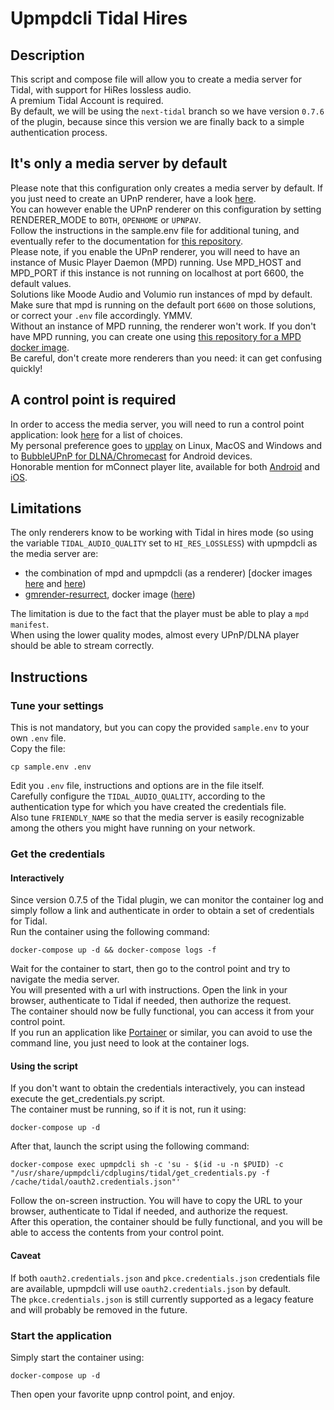 # Upmpdcli Tidal Hires

## Description

This script and compose file will allow you to create a media server for Tidal, with support for HiRes lossless audio.  
A premium Tidal Account is required.  
By default, we will be using the `next-tidal` branch so we have version `0.7.6` of the plugin, because since this version we are finally back to a simple authentication process.  

## It's only a media server by default

Please note that this configuration only creates a media server by default.
If you just need to create an UPnP renderer, have a look [here](https://github.com/GioF71/audio-tools/tree/main/players/upnp-renderer/upnp-renderer-simple).  
You can however enable the UPnP renderer on this configuration by setting RENDERER_MODE to `BOTH`, `OPENHOME` or `UPNPAV`.  
Follow the instructions in the sample.env file for additional tuning, and eventually refer to the documentation for [this repository](https://github.com/GioF71/upmpdcli-docker).  
Please note, if you enable the UPnP renderer, you will need to have an instance of Music Player Daemon (MPD) running. Use MPD_HOST and MPD_PORT if this instance is not running on localhost at port 6600, the default values.  
Solutions like Moode Audio and Volumio run instances of mpd by default. Make sure that mpd is running on the default port `6600` on those solutions, or correct your `.env` file accordingly. YMMV.  
Without an instance of MPD running, the renderer won't work. If you don't have MPD running, you can create one using [this repository for a MPD docker image](https://github.com/GioF71/mpd-alsa-docker).  
Be careful, don't create more renderers than you need: it can get confusing quickly!  

## A control point is required

In order to access the media server, you will need to run a control point application: look [here](https://en.wikipedia.org/wiki/List_of_UPnP_AV_media_servers_and_clients#UPnP_control_points_and_player_software) for a list of choices.  
My personal preference goes to [upplay](https://www.lesbonscomptes.com/upplay/index.html) on Linux, MacOS and Windows and to [BubbleUPnP for DLNA/Chromecast](https://play.google.com/store/apps/details?id=com.bubblesoft.android.bubbleupnp&hl=en) for Android devices.  
Honorable mention for mConnect player lite, available for both [Android](https://play.google.com/store/apps/details?id=com.conversdigital&hl=en) and [iOS](https://apps.apple.com/it/app/mconnect-player-lite/id507379024).  

## Limitations

The only renderers know to be working with Tidal in hires mode (so using the variable `TIDAL_AUDIO_QUALITY` set to `HI_RES_LOSSLESS`) with upmpdcli as the media server are:

- the combination of mpd and upmpdcli (as a renderer) [docker images [here](https://github.com/GioF71/mpd-alsa-docker) and [here](https://github.com/GioF71/upmpdcli-docker))
- [gmrender-resurrect](https://github.com/hzeller/gmrender-resurrect), docker image ([here](https://github.com/GioF71/gmrender-resurrect-docker))
  
The limitation is due to the fact that the player must be able to play a `mpd manifest`.  
When using the lower quality modes, almost every UPnP/DLNA player should be able to stream correctly.

## Instructions

### Tune your settings

This is not mandatory, but you can copy the provided `sample.env` to your own `.env` file.  
Copy the file:

```text
cp sample.env .env
```

Edit you `.env` file, instructions and options are in the file itself.  
Carefully configure the `TIDAL_AUDIO_QUALITY`, according to the authentication type for which you have created the credentials file.  
Also tune `FRIENDLY_NAME` so that the media server is easily recognizable among the others you might have running on your network.  

### Get the credentials

#### Interactively

Since version 0.7.5 of the Tidal plugin, we can monitor the container log and simply follow a link and authenticate in order to obtain a set of credentials for Tidal.  
Run the container using the following command:

`docker-compose up -d && docker-compose logs -f`

Wait for the container to start, then go to the control point and try to navigate the media server.  
You will presented with a url with instructions. Open the link in your browser, authenticate to Tidal if needed, then authorize the request.  
The container should now be fully functional, you can access it from your control point.  
If you run an application like [Portainer](https://www.portainer.io/) or similar, you can avoid to use the command line, you just need to look at the container logs.  

#### Using the script

If you don't want to obtain the credentials interactively, you can instead execute the get_credentials.py script.  
The container must be running, so if it is not, run it using:

`docker-compose up -d`

After that, launch the script using the following command:

`docker-compose exec upmpdcli sh -c 'su - $(id -u -n $PUID) -c "/usr/share/upmpdcli/cdplugins/tidal/get_credentials.py -f /cache/tidal/oauth2.credentials.json"'`

Follow the on-screen instruction. You will have to copy the URL to your browser, authenticate to Tidal if needed, and authorize the request.  
After this operation, the container should be fully functional, and you will be able to access the contents from your control point.  

#### Caveat

If both `oauth2.credentials.json` and `pkce.credentials.json` credentials file are available, upmpdcli will use `oauth2.credentials.json` by default.  
The `pkce.credentials.json` is still currently supported as a legacy feature and will probably be removed in the future.  

### Start the application

Simply start the container using:

`docker-compose up -d`

Then open your favorite upnp control point, and enjoy.  
